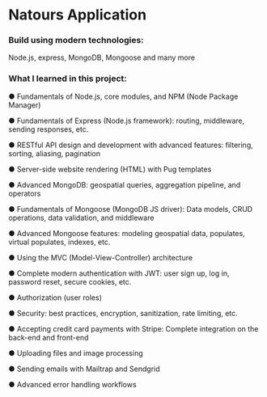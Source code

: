 # Natours Application

### Build using modern technologies:
Node.js, express, MongoDB, Mongoose and many more

### What I learned in this project:

 ● Fundamentals of Node.js, core modules, and NPM (Node Package Manager)
 
 ● Fundamentals of Express (Node.js framework): routing, middleware, sending responses, etc.
 
 ● RESTful API design and development with advanced features: filtering, sorting, aliasing, pagination
 
 ● Server-side website rendering (HTML) with Pug templates
 
 ● Advanced MongoDB: geospatial queries, aggregation pipeline, and operators
 
 ● Fundamentals of Mongoose (MongoDB JS driver): Data models, CRUD operations, data validation, and middleware
 
 ● Advanced Mongoose features: modeling geospatial data, populates, virtual populates, indexes, etc.
 
 ● Using the MVC (Model-View-Controller) architecture
 
 ● Complete modern authentication with JWT: user sign up, log in, password reset, secure cookies, etc.
 
 ● Authorization (user roles)
 
 ● Security: best practices, encryption, sanitization, rate limiting, etc.
 
 ● Accepting credit card payments with Stripe: Complete integration on the back-end and front-end
 
 ● Uploading files and image processing
 
 ● Sending emails with Mailtrap and Sendgrid
 
 ● Advanced error handling workflows
